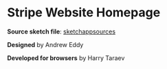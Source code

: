 # Stripe Website Homepage 

**Source sketch file**: [sketchappsources](https://www.sketchappsources.com/free-source/2335-stripe-website-homepage-sketch-freebie-resource.html)

**Designed** by Andrew Eddy

**Developed for browsers** by Harry Taraev
